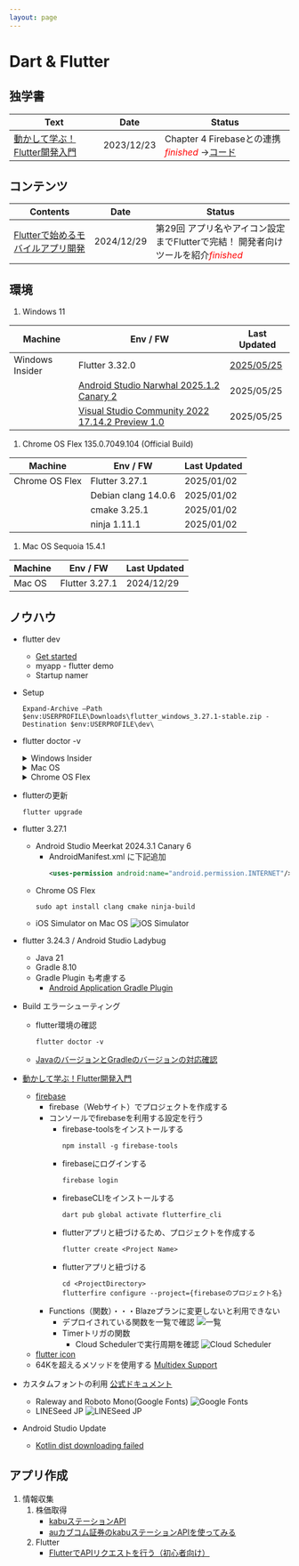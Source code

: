 ```yaml
---
layout: page
---
```

# Dart & Flutter

##  独学書
  |Text                                                                                |Date      |Status
  |------------------------------------------------------------------------------------|----------|---
  |[動かして学ぶ！Flutter開発入門](https://www.shoeisha.co.jp/book/detail/9784798177366) |2023/12/23|Chapter 4 Firebaseとの連携 <span style="color: red;">*finished*</span> ->[コード](https://github.com/Tatsukiyoshi/Weekend_Programming/tree/main/flutter/introduction)

##  コンテンツ
  |Contents                                                                        |Date      |Status
  |--------------------------------------------------------------------------------|----------|---
  |[Flutterで始めるモバイルアプリ開発](https://codezine.jp/article/corner/830)       |2024/12/29|第29回 アプリ名やアイコン設定までFlutterで完結！ 開発者向けツールを紹介<span style="color: red;">*finished*</span>

##  環境
  1. Windows 11

  |Machine        |Env / FW                                                                 |Last Updated
  |---------------|-------------------------------------------------------------------------|----------
  |Windows Insider|Flutter 3.32.0                                                           |[2025/05/25](https://docs.flutter.dev/release/release-notes)
  |               |[Android Studio Narwhal 2025.1.2 Canary 2](Kotlin.md#android-studio)     |2025/05/25
  |               |[Visual Studio Community 2022 17.14.2 Preview 1.0](NET.md)               |2025/05/25

  1. Chrome OS Flex 135.0.7049.104 (Official Build)

  |Machine        |Env / FW                     |Last Updated
  |---------------|-----------------------------|----------
  |Chrome OS Flex |Flutter 3.27.1               |2025/01/02
  |               |Debian clang 14.0.6          |2025/01/02
  |               |cmake 3.25.1                 |2025/01/02
  |               |ninja 1.11.1                 |2025/01/02

  1.  Mac OS Sequoia 15.4.1

  |Machine        |Env / FW                     |Last Updated
  |---------------|-----------------------------|----------
  |Mac OS         |Flutter 3.27.1               |2024/12/29

##  ノウハウ
  - flutter dev
    -  [Get started](https://docs.flutter.dev/get-started/install)
    -  myapp - flutter demo
    -  Startup namer
  - Setup
    ```
    Expand-Archive –Path $env:USERPROFILE\Downloads\flutter_windows_3.27.1-stable.zip -Destination $env:USERPROFILE\dev\
    ```
  - flutter doctor -v
    <details>
    <summary>Windows Insider</summary>

    ```
    [√] Flutter (Channel stable, 3.32.0, on Microsoft Windows [Version 10.0.26200.5603], locale ja-JP) [723ms]
        • Flutter version 3.32.0 on channel stable at C:\Users\taish\dev\flutter
        • Upstream repository https://github.com/flutter/flutter.git
        • Framework revision be698c48a6 (6 days ago), 2025-05-19 12:59:14 -0700
        • Engine revision 1881800949
        • Dart version 3.8.0
        • DevTools version 2.45.1

    [√] Windows Version (Windows 11 or higher, 24H2, 2009) [4.9s]

    [√] Android toolchain - develop for Android devices (Android SDK version 36.0.0) [4.1s]
        • Android SDK at C:\Users\taish\AppData\Local\Android\Sdk
        • Platform android-36, build-tools 36.0.0
        • ANDROID_HOME = C:\Users\taish\AppData\Local\Android\Sdk
        • Java binary at: C:\Program Files\Android\Android Studio Narwhal\jbr\bin\java
          This is the JDK bundled with the latest Android Studio installation on this machine.
          To manually set the JDK path, use: `flutter config --jdk-dir="path/to/jdk"`.
        • Java version OpenJDK Runtime Environment (build 21.0.6+-13391695-b895.109)
        • All Android licenses accepted.

    [√] Chrome - develop for the web [384ms]
        • Chrome at C:\Program Files\Google\Chrome\Application\chrome.exe

    [√] Visual Studio - develop Windows apps (Visual Studio Community 2022 17.14.2 Preview 1.0) [383ms]
        • Visual Studio at C:\Program Files\Microsoft Visual Studio\2022\Preview
        • Visual Studio Community 2022 version 17.14.36121.58
        • The current Visual Studio installation is a pre-release version. It may not be supported by Flutter yet.
        • Windows 10 SDK version 10.0.26100.0

    [√] Android Studio (version 2025.1.2) [124ms]
        • Android Studio at C:\Program Files\Android\Android Studio Narwhal
        • Flutter plugin can be installed from:
          https://plugins.jetbrains.com/plugin/9212-flutter
        • Dart plugin can be installed from:
          https://plugins.jetbrains.com/plugin/6351-dart
        • Java version OpenJDK Runtime Environment (build 21.0.6+-13391695-b895.109)

    [√] IntelliJ IDEA Community Edition (version 2025.1) [122ms]
        • IntelliJ at C:\Program Files\JetBrains\IntelliJ IDEA Community Edition 2024.3.4
        • Flutter plugin version 85.2.4
        • Dart plugin version 251.25410.28

    [√] VS Code (version 1.100.2) [19ms]
        • VS Code at C:\Users\taish\AppData\Local\Programs\Microsoft VS Code
        • Flutter extension version 3.110.0

    [√] Connected device (3 available) [2.4s]
        • Windows (desktop) • windows • windows-x64    • Microsoft Windows [Version 10.0.26200.5603]
        • Chrome (web)      • chrome  • web-javascript • Google Chrome 136.0.7103.114
        • Edge (web)        • edge    • web-javascript • Microsoft Edge 137.0.3296.39

    [√] Network resources [656ms]
        • All expected network resources are available.

    • No issues found!
    ```
    </details>

    <details>
    <summary>Mac OS</summary>

    ```
    [!] Flutter (Channel stable, 3.27.1, on macOS 15.2 24C101 darwin-arm64, locale ja-JP)
        • Flutter version 3.27.1 on channel stable at /Users/taishow2024/src/flutter
        ! Upstream repository https://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:x-oauth-basic@github.com/flutter/flutter.git is not a standard remote.
          Set environment variable "FLUTTER_GIT_URL" to https://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:x-oauth-basic@github.com/flutter/flutter.git to
          dismiss this error.
        • Framework revision 17025dd882 (13 days ago), 2024-12-17 03:23:09 +0900
        • Engine revision cb4b5fff73
        • Dart version 3.6.0
        • DevTools version 2.40.2
        • If those were intentional, you can disregard the above warnings; however it is recommended to use "git" directly to perform update checks and
          upgrades.

    [✗] Android toolchain - develop for Android devices
        ✗ Unable to locate Android SDK.
          Install Android Studio from: https://developer.android.com/studio/index.html
          On first launch it will assist you in installing the Android SDK components.
          (or visit https://flutter.dev/to/macos-android-setup for detailed instructions).
          If the Android SDK has been installed to a custom location, please use
          `flutter config --android-sdk` to update to that location.


    [✓] Xcode - develop for iOS and macOS (Xcode 16.1)
        • Xcode at /Applications/Xcode.app/Contents/Developer
        • Build 16B40
        • CocoaPods version 1.16.1

    [✓] Chrome - develop for the web
        • Chrome at /Applications/Google Chrome.app/Contents/MacOS/Google Chrome

    [!] Android Studio (not installed)
        • Android Studio not found; download from https://developer.android.com/studio/index.html
          (or visit https://flutter.dev/to/macos-android-setup for detailed instructions).

    [✓] VS Code (version 1.96.2)
        • VS Code at /Applications/Visual Studio Code.app/Contents
        • Flutter extension version 3.102.0

    [✓] Connected device (4 available)
        • iPhone 16 Pro (mobile)          • 17212119-2285-4ED4-80BC-E40A2F42FEF3 • ios            • com.apple.CoreSimulator.SimRuntime.iOS-18-1 (simulator)
        • macOS (desktop)                 • macos                                • darwin-arm64   • macOS 15.2 24C101 darwin-arm64
        • Mac Designed for iPad (desktop) • mac-designed-for-ipad                • darwin         • macOS 15.2 24C101 darwin-arm64
        • Chrome (web)                    • chrome                               • web-javascript • Google Chrome 131.0.6778.205

    [✓] Network resources
        • All expected network resources are available.

    ! Doctor found issues in 3 categories.
    ```
    </details>

    <details>
    <summary>Chrome OS Flex</summary>

    ```
    [✓] Flutter (Channel stable, 3.27.1, on Debian GNU/Linux 12 (bookworm) 6.6.54-05528-gdd4efe62d86b, locale en_US.UTF-8)
        • Flutter version 3.27.1 on channel stable at /home/taishow2006/src/flutter
        • Upstream repository https://github.com/flutter/flutter.git
        • Framework revision 17025dd882 (2 weeks ago), 2024-12-17 03:23:09 +0900
        • Engine revision cb4b5fff73
        • Dart version 3.6.0
        • DevTools version 2.40.2

    [✗] Android toolchain - develop for Android devices
        ✗ Unable to locate Android SDK.
          Install Android Studio from: https://developer.android.com/studio/index.html
          On first launch it will assist you in installing the Android SDK components.
          (or visit https://flutter.dev/to/linux-android-setup for detailed instructions).
          If the Android SDK has been installed to a custom location, please use
          `flutter config --android-sdk` to update to that location.


    [✗] Chrome - develop for the web (Cannot find Chrome executable at google-chrome)
        ! Cannot find Chrome. Try setting CHROME_EXECUTABLE to a Chrome executable.

    [✓] Linux toolchain - develop for Linux desktop
        • Debian clang version 14.0.6
        • cmake version 3.25.1
        • ninja version 1.11.1
        • pkg-config version 1.8.1

    [!] Android Studio (not installed)
        • Android Studio not found; download from https://developer.android.com/studio/index.html
          (or visit https://flutter.dev/to/linux-android-setup for detailed instructions).

    [✓] VS Code (version 1.96.2)
        • VS Code at /usr/share/code
        • Flutter extension version 3.102.0

    [✓] Connected device (1 available)
        • Linux (desktop) • linux • linux-x64 • Debian GNU/Linux 12 (bookworm) 6.6.54-05528-gdd4efe62d86b

    [✓] Network resources
        • All expected network resources are available.

    ! Doctor found issues in 3 categories.
    ```
    </details>
  - flutterの更新
    ```
    flutter upgrade
    ```
  - flutter 3.27.1
    - Android Studio Meerkat 2024.3.1 Canary 6
      - AndroidManifest.xml に下記追加
        ```xml
        <uses-permission android:name="android.permission.INTERNET"/>
        ```
    - Chrome OS Flex
      ```
      sudo apt install clang cmake ninja-build
      ```
    - iOS Simulator on Mac OS
      ![iOS Simulator](/images/flutter/20241229_iOS_Simulator.png)
  - flutter 3.24.3 / Android Studio Ladybug
    - Java 21
    - Gradle 8.10
    - Gradle Plugin も考慮する
      - [Android Application Gradle Plugin](https://mvnrepository.com/artifact/com.android.application)
  - Build エラーシューティング
    - flutter環境の確認
      ```
      flutter doctor -v
      ```
    - [JavaのバージョンとGradleのバージョンの対応確認](https://docs.gradle.org/current/userguide/compatibility.html#java)
  - [動かして学ぶ！Flutter開発入門](https://www.shoeisha.co.jp/book/detail/9784798177366)
    - [firebase](https://firebase.google.com)
      - firebase（Webサイト）でプロジェクトを作成する
      - コンソールでfirebaseを利用する設定を行う
        - firebase-toolsをインストールする
          ```
          npm install -g firebase-tools
          ```
        - firebaseにログインする
          ```
          firebase login
          ```
        - firebaseCLIをインストールする
          ```
          dart pub global activate flutterfire_cli
          ```
        - flutterアプリと紐づけるため、プロジェクトを作成する
          ```
          flutter create <Project Name>
          ```
        - flutterアプリと紐づける
          ```
          cd <ProjectDirectory>
          flutterfire configure --project={firebaseのプロジェクト名}
          ```
      - Functions（関数）・・・Blazeプランに変更しないと利用できない
        - デプロイされている関数を一覧で確認
          ![一覧](/images/flutter/20231202_firebase_functions.png)
        - Timerトリガの関数
          - Cloud Schedulerで実行周期を確認
            ![Cloud Scheduler](/images/flutter/20231202_firebase_timer_trigger_functions.png)
    - [flutter icon](https://icons8.jp/icons/set/flutter)
    - 64Kを超えるメソッドを使用する
      [Multidex Support](https://docs.flutter.dev/deployment/android#enabling-multidex-support)
  - カスタムフォントの利用
    [公式ドキュメント](https://docs.flutter.dev/cookbook/design/fonts)
    - Raleway and Roboto Mono(Google Fonts)
      ![Google Fonts](/images/flutter/Custom_Fonts_Google.png)
    - LINESeed JP
      ![LINESeed JP](/images/flutter/Custom_Fonts_LINE.png)
  - Android Studio Update
    - [Kotlin dist downloading failed](https://github.com/flutter/flutter/issues/126248)

##  アプリ作成
  1.  情報収集
      1.  株価取得
          -   [kabuステーションAPI](https://kabu.com/company/lp/lp90.html)
          -   [auカブコム証券のkabuステーションAPIを使ってみる](https://qiita.com/hmdsg/items/c6842fe87ec4e0365241)
      1.  Flutter
          -   [FlutterでAPIリクエストを行う（初心者向け）](https://qiita.com/kitanote/items/c4282b0112fa9d27dcd2)
